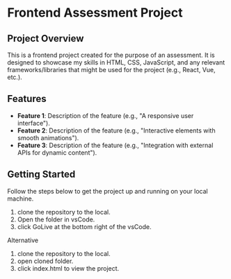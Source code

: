 # Frontend Assessment Project

## Project Overview

This is a frontend project created for the purpose of an assessment. It is designed to showcase my skills in HTML, CSS, JavaScript, and any relevant frameworks/libraries that might be used for the project (e.g., React, Vue, etc.).

## Features

- **Feature 1**: Description of the feature (e.g., "A responsive user interface").
- **Feature 2**: Description of the feature (e.g., "Interactive elements with smooth animations").
- **Feature 3**: Description of the feature (e.g., "Integration with external APIs for dynamic content").

## Getting Started

Follow the steps below to get the project up and running on your local machine.

1. clone the repository to the local.
2. Open the folder in vsCode.
3. click GoLive at the bottom right of the vsCode.

Alternative
1. clone the repository to the local.
2. open cloned folder.
3. click index.html to view the project.
